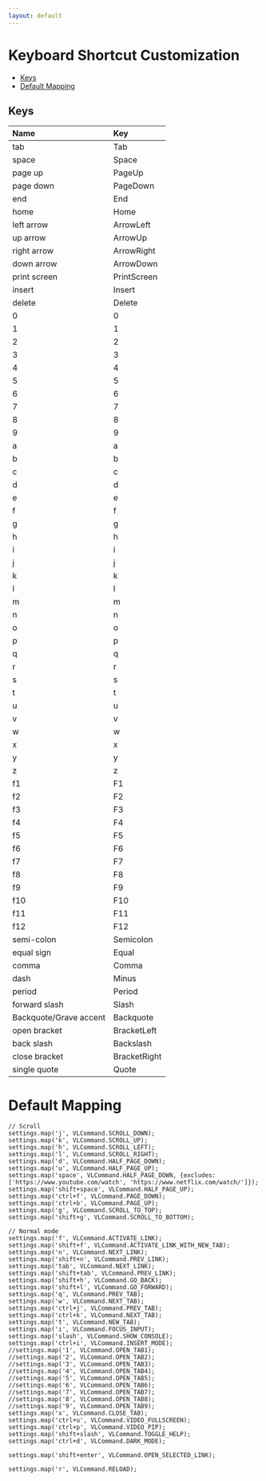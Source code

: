 ```yaml
---
layout: default
---
```

[_metadata_:apple-itunes-app]:- "app-id=1584519802"


# Keyboard Shortcut Customization
- [Keys](#keys)
- [Default Mapping](#default-mapping)

## Keys
| Name          |Key|
|:-------------|:----------------------|
|	tab	|	Tab	|
|	space	|	Space	|
|	page up	|	PageUp	|
|	page down	|	PageDown	|
|	end	|	End	|
|	home	|	Home	|
|	left arrow	|	ArrowLeft	|
|	up arrow	|	ArrowUp	|
|	right arrow	|	ArrowRight	|
|	down arrow	|	ArrowDown	|
|	print screen	|	PrintScreen	|
|	insert	|	Insert	|
|	delete	|	Delete	|
|	0	|	0	|
|	1	|	1	|
|	2	|	2	|
|	3	|	3	|
|	4	|	4	|
|	5	|	5	|
|	6	|	6	|
|	7	|	7	|
|	8	|	8	|
|	9	|	9	|
|	a	|	a	|
|	b	|	b	|
|	c	|	c	|
|	d	|	d	|
|	e	|	e	|
|	f	|	f	|
|	g	|	g	|
|	h	|	h	|
|	i	|	i	|
|	j	|	j	|
|	k	|	k	|
|	l	|	l	|
|	m	|	m	|
|	n	|	n	|
|	o	|	o	|
|	p	|	p	|
|	q	|	q	|
|	r	|	r	|
|	s	|	s	|
|	t	|	t	|
|	u	|	u	|
|	v	|	v	|
|	w	|	w	|
|	x	|	x	|
|	y	|	y	|
|	z	|	z	|
|	f1	|	F1	|
|	f2	|	F2	|
|	f3	|	F3	|
|	f4	|	F4	|
|	f5	|	F5	|
|	f6	|	F6	|
|	f7	|	F7	|
|	f8	|	F8	|
|	f9	|	F9	|
|	f10	|	F10	|
|	f11	|	F11	|
|	f12	|	F12	|
|	semi-colon	|	Semicolon	|
|	equal sign	|	Equal	|
|	comma	|	Comma	|
|	dash	|	Minus	|
|	period	|	Period	|
|	forward slash	|	Slash	|
|	Backquote/Grave accent	|	Backquote	|
|	open bracket	|	BracketLeft	|
|	back slash	|	Backslash	|
|	close bracket	|	BracketRight	|
|	single quote	|	Quote	|

# Default Mapping
```
// Scroll
settings.map('j', VLCommand.SCROLL_DOWN);
settings.map('k', VLCommand.SCROLL_UP);
settings.map('h', VLCommand.SCROLL_LEFT);
settings.map('l', VLCommand.SCROLL_RIGHT);
settings.map('d', VLCommand.HALF_PAGE_DOWN);
settings.map('u', VLCommand.HALF_PAGE_UP);
settings.map('space', VLCommand.HALF_PAGE_DOWN, {excludes: ['https://www.youtube.com/watch', 'https://www.netflix.com/watch/']});
settings.map('shift+space', VLCommand.HALF_PAGE_UP);
settings.map('ctrl+f', VLCommand.PAGE_DOWN);
settings.map('ctrl+b', VLCommand.PAGE_UP);
settings.map('g', VLCommand.SCROLL_TO_TOP);
settings.map('shift+g', VLCommand.SCROLL_TO_BOTTOM);

// Normal mode
settings.map('f', VLCommand.ACTIVATE_LINK);
settings.map('shift+f', VLCommand.ACTIVATE_LINK_WITH_NEW_TAB);
settings.map('n', VLCommand.NEXT_LINK);
settings.map('shift+n', VLCommand.PREV_LINK);
settings.map('tab', VLCommand.NEXT_LINK);
settings.map('shift+tab', VLCommand.PREV_LINK);
settings.map('shift+h', VLCommand.GO_BACK);
settings.map('shift+l', VLCommand.GO_FORWARD);
settings.map('q', VLCommand.PREV_TAB);
settings.map('w', VLCommand.NEXT_TAB);
settings.map('ctrl+j', VLCommand.PREV_TAB);
settings.map('ctrl+k', VLCommand.NEXT_TAB);
settings.map('t', VLCommand.NEW_TAB);
settings.map('i', VLCommand.FOCUS_INPUT);
settings.map('slash', VLCommand.SHOW_CONSOLE);
settings.map('ctrl+i', VLCommand.INSERT_MODE);
//settings.map('1', VLCommand.OPEN_TAB1);
//settings.map('2', VLCommand.OPEN_TAB2);
//settings.map('3', VLCommand.OPEN_TAB3);
//settings.map('4', VLCommand.OPEN_TAB4);
//settings.map('5', VLCommand.OPEN_TAB5);
//settings.map('6', VLCommand.OPEN_TAB6);
//settings.map('7', VLCommand.OPEN_TAB7);
//settings.map('8', VLCommand.OPEN_TAB8);
//settings.map('9', VLCommand.OPEN_TAB9);
settings.map('x', VLCommand.CLOSE_TAB);
settings.map('ctrl+u', VLCommand.VIDEO_FULLSCREEN);
settings.map('ctrl+p', VLCommand.VIDEO_PIP);
settings.map('shift+slash', VLCommand.TOGGLE_HELP);
settings.map('ctrl+d', VLCommand.DARK_MODE);

settings.map('shift+enter', VLCommand.OPEN_SELECTED_LINK);

settings.map('r', VLCommand.RELOAD);
```

